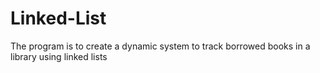 # Linked-List
The program is to create a dynamic system to track borrowed books in a library using linked lists
